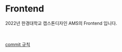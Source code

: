 # Frontend

2022년 한경대학교 캡스톤디자인 AMS의 Frontend 입니다.
<br/><br/><br/>

[commit 규칙](https://velog.io/@djh20/Git-%EC%A0%9C%EB%8C%80%EB%A1%9C-%EC%82%AC%EC%9A%A9%ED%95%B4%EB%B3%B4%EC%9E%90)
